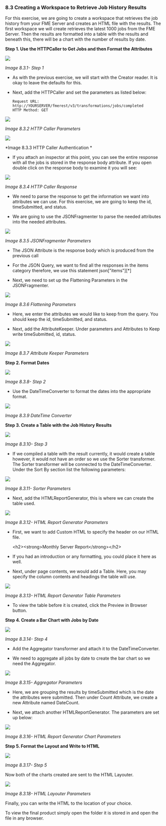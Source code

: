 ### 8.3 Creating a Workspace to Retrieve Job History Results

For this exercise, we are going to create a workspace that retrieves the
job history from your FME Server and creates an HTML file with the
results. The first workspace we will create retrieves the latest 1000
jobs from the FME Server. Then the results are formatted into a table
with the results and beneath this, there will be a chart with the number
of results by date.

**Step 1. Use the HTTPCaller to Get Jobs and then Format the
Attributes**

![](./Images/image8.3.1.Step1.png)

*Image 8.3.1- Step 1*

-   As with the previous exercise, we will start with the Creator
    reader. It is okay to leave the defaults for this.

-   Next, add the HTTPCaller and set the parameters as listed below:

        Request URL: http://YOURSERVER/fmerest/v3/transformations/jobs/completed
        HTTP Method: GET


![](./Images/image8.3.2.HTTPParam.png)

*Image 8.3.2 HTTP Caller Parameters*

![](./Images/image8.3.3.HTTPAuth.png)

*Image 8.3.3 HTTP Caller Authentication *

-   If you attach an inspector at this point, you can see the entire
    response with all the jobs is stored in the response body
    attribute. If you open double click on the response body to
    examine it you will see:

![](./Images/image8.3.4.HTTPResponse.png)

*Image 8.3.4 HTTP Caller Response*

-   We need to parse the response to get the information we want into
     attributes we can use. For this exercise, we are going to keep the
    id, timeSubmitted, and status.

<!-- -->

-   We are going to use the JSONFragmenter to parse the needed
    attributes into the needed attributes.

![](./Images/image8.3.5.JSONFrag.png)

*Image 8.3.5 JSONFragmenter Parameters*

-   The JSON Attribute is the response body which is produced from the
    previous call

-   For the JSON Query, we want to find all the responses in the items
    category therefore, we use this statement json\["items"\]\[\*\]

-   Next, we need to set up the Flattening Parameters in the
    JSONFragmenter.

![](./Images/image8.3.6.FlatParam.png)

*Image 8.3.6 Flattening Parameters*

-   Here, we enter the attributes we would like to keep from the query.
    You should keep the id, timeSubmitted, and status.

-   Next, add the AttributeKeeper. Under parameters and Attributes to
    Keep write timeSubmitted, id, status.

![](./Images/image8.3.7.AttKeep.png)

*Image 8.3.7 Attribute Keeper Parameters*

**Step 2. Format Dates**

![](./Images/image8.3.8.Step2.png)

*Image 8.3.8- Step 2*

-   Use the DateTimeConverter to format the dates into the appropriate
    format.

![](./Images/image8.3.9.DateTime.png)

*Image 8.3.9 DateTime Converter*

**Step 3. Create a Table with the Job History Results**

![](./Images/image8.3.10.Step3.png)

*Image 8.3.10- Step 3*

-   If we compiled a table with the result currently, it would create a
    table however, it would not have an order so we use the Sorter
    transformer. The Sorter transformer will be connected to the
    DateTimeConverter. Under the Sort By section list the following
    parameters:

![](./Images/image8.3.11.Sorter.png)

*Image 8.3.11- Sorter Parameters*

-   Next, add the HTMLReportGenerator, this is where we can create the
    table used.

![](./Images/image8.3.12.HTMLReportGen.png)

*Image 8.3.12- HTML Report Generator Parameters*

-   First, we want to add Custom HTML to specify the header on our HTML
    file.


    \<h2\>\<strong\>Monthly Server Report\</strong\>\</h2\>


-   If you had an introduction or any formatting, you could place it
    here as well.

-   Next, under page contents, we would add a Table. Here, you may
    specify the column contents and headings the table will use.

![](./Images/image8.3.13.HTMLTableParam.png)

*Image 8.3.13- HTML Report Generator Table Parameters*

-   To view the table before it is created, click the Preview in Browser
    button.

**Step 4. Create a Bar Chart with Jobs by Date**

![](./Images/image8.3.14.Step4.png)

*Image 8.3.14- Step 4*

-   Add the Aggregator transformer and attach it to the
    DateTimeConverter.

-   We need to aggregate all jobs by date to create the bar chart so we
    need the Aggregator.

![](./Images/image8.3.15.Aggregator.png)

*Image 8.3.15- Aggregator Parameters*

-   Here, we are grouping the results by timeSubmitted which is the date
    the attributes were submitted. Then under Count Attribute, we
    create a new Attribute named DateCount.

-   Next, we attach another HTMLReportGenerator. The parameters are set
    up below:

![](./Images/image8.3.16.png)

*Image 8.3.16- HTML Report Generator Chart Parameters*

**Step 5. Format the Layout and Write to HTML**

![](./Images/image8.3.17.Step5.png)

*Image 8.3.17- Step 5*

Now both of the charts created are sent to the HTML Layouter.

![](./Images/image8.3.18.HTMLLayouter.png)

*Image 8.3.18- HTML Layouter Parameters*

Finally, you can write the HTML to the location of your choice.

To view the final product simply open the folder it is stored in and
open the file in any browser.

